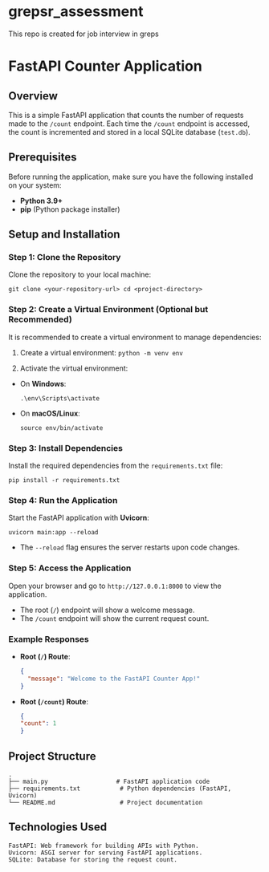 # grepsr_assessment
This repo is created for job interview in greps

# FastAPI Counter Application

## Overview
This is a simple FastAPI application that counts the number of requests made to the `/count` endpoint. Each time the `/count` endpoint is accessed, the count is incremented and stored in a local SQLite database (`test.db`).

## Prerequisites
Before running the application, make sure you have the following installed on your system:

- **Python 3.9+**
- **pip** (Python package installer)

## Setup and Installation

### Step 1: Clone the Repository
Clone the repository to your local machine:

    git clone <your-repository-url> cd <project-directory>

### Step 2: Create a Virtual Environment (Optional but Recommended)
It is recommended to create a virtual environment to manage dependencies:

1. Create a virtual environment:
    `python -m venv env`


2. Activate the virtual environment:
- On **Windows**:
  ```
  .\env\Scripts\activate
  ```
- On **macOS/Linux**:
  ```
  source env/bin/activate
  ```

### Step 3: Install Dependencies
Install the required dependencies from the `requirements.txt` file:

    pip install -r requirements.txt


### Step 4: Run the Application
Start the FastAPI application with **Uvicorn**:

    uvicorn main:app --reload

- The `--reload` flag ensures the server restarts upon code changes.

### Step 5: Access the Application
Open your browser and go to `http://127.0.0.1:8000` to view the application.

- The root (`/`) endpoint will show a welcome message.
- The `/count` endpoint will show the current request count.

### Example Responses

- **Root (`/`) Route**:
  ```json
  {
    "message": "Welcome to the FastAPI Counter App!"
  }

- **Root (`/count`) Route**:
  ```json
  {
  "count": 1
  }

## Project Structure

    .
    ├── main.py                   # FastAPI application code
    ├── requirements.txt           # Python dependencies (FastAPI, Uvicorn)
    └── README.md                  # Project documentation


## Technologies Used

    FastAPI: Web framework for building APIs with Python.
    Uvicorn: ASGI server for serving FastAPI applications.
    SQLite: Database for storing the request count.

